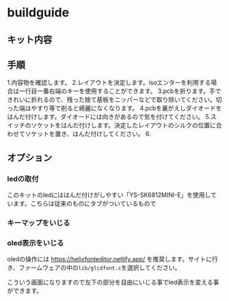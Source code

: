 # buildguide 

## キット内容

## 手順

1.内容物を確認します。
2.レイアウトを決定します。isoエンターを利用する場合は一行目一番右端のキーを使用することができます。
3.pcbを折ります。手できれいに折れるので、残った捨て基板をニッパーなどで取り除いてください。切った端はやすり等で削ると綺麗になくなります。
4.pcbを裏がえしダイオードをはんだ付けします。ダイオードには向きがあるので気を付けてください。
5.スイッチのソケットをはんだ付けします。決定したレイアウトのシルクの位置に合わせてソケットを置き、はんだ付けしてください。
6.

## オプション


### ledの取付
このキットのledにははんだ付けがしやすい「YS-SK6812MINI-E」を使用しています。こちらは従来のものにタブがついているもので

### キーマップをいじる



### oled表示をいじる

oledの操作には
https://helixfonteditor.netlify.app/
を推奨します。サイトに行き、ファームウェアの中の`lib/glcdfont.c`を選択してください。

こういう画面になりますので左下の部分を自由にいじる事でled表示を変える事ができます。